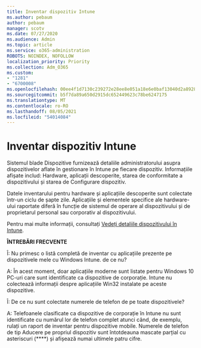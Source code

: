 ```yaml
---
title: Inventar dispozitiv Intune
ms.author: pebaum
author: pebaum
manager: scotv
ms.date: 07/27/2020
ms.audience: Admin
ms.topic: article
ms.service: o365-administration
ROBOTS: NOINDEX, NOFOLLOW
localization_priority: Priority
ms.collection: Adm_O365
ms.custom:
- "1281"
- "6700008"
ms.openlocfilehash: 00ee4f1d7130c239272e28ee8e051a18e6e0baf13040d2a892866be5900adfaf
ms.sourcegitcommit: b5f7da89a650d2915dc652449623c78be6247175
ms.translationtype: MT
ms.contentlocale: ro-RO
ms.lasthandoff: 08/05/2021
ms.locfileid: "54014084"
---
```

# <a name="intune-device-inventory"></a>Inventar dispozitiv Intune

Sistemul blade Dispozitive furnizează detaliile administratorului asupra dispozitivelor aflate în gestionare în Intune pe fiecare dispozitiv. Informațiile afișate includ: Hardware, aplicații descoperite, starea de conformitate a dispozitivului și starea de Configurare dispozitiv.

Datele inventarului pentru hardware și aplicațiile descoperite sunt colectate într-un ciclu de șapte zile. Aplicațiile și elementele specifice ale hardware-ului raportate diferă în funcție de sistemul de operare al dispozitivului și de proprietarul personal sau corporativ al dispozitivului.

Pentru mai multe informații, consultați [Vedeți detaliile dispozitivului în Intune](https://docs.microsoft.com/intune/device-inventory).

**ÎNTREBĂRI FRECVENTE**

Î: Nu primesc o listă completă de inventar cu aplicațiile prezente pe dispozitivele mele cu Windows Intune. de ce nu?

A: În acest moment, doar aplicațiile moderne sunt listate pentru Windows 10 PC-uri care sunt identificate ca dispozitive de corporație. Intune nu colectează informații despre aplicațiile Win32 instalate pe aceste dispozitive.

Î: De ce nu sunt colectate numerele de telefon de pe toate dispozitivele?

A: Telefoanele clasificate ca dispozitive de corporație în Intune nu sunt identificate cu numărul lor de telefon complet atunci când, de exemplu, rulați un raport de inventar pentru dispozitive mobile. Numerele de telefon de tip Aducere pe propriul dispozitiv sunt întotdeauna mascate parțial cu asteriscuri (****) și afișează numai ultimele patru cifre.